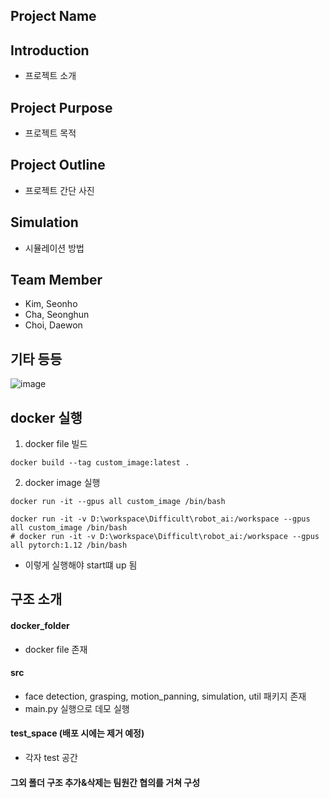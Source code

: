 ## Project Name


## Introduction
- 프로젝트 소개


## Project Purpose
- 프로젝트 목적


## Project Outline
- 프로젝트 간단 사진


## Simulation
- 시뮬레이션 방법

## Team Member 
- Kim, Seonho
- Cha, Seonghun
- Choi, Daewon

## 기타 등등

![image](https://www.hanyang.ac.kr/documents/20182/0/initial2.png/011babee-bac3-4b67-a605-ac8b6f1e0055?t=1472537578464)

## docker 실행
1. docker file 빌드
```
docker build --tag custom_image:latest .
```

2. docker image 실행
```
docker run -it --gpus all custom_image /bin/bash 

docker run -it -v D:\workspace\Difficult\robot_ai:/workspace --gpus all custom_image /bin/bash 
# docker run -it -v D:\workspace\Difficult\robot_ai:/workspace --gpus all pytorch:1.12 /bin/bash 

```
- 이렇게 실행해야 start떄 up 됨


## 구조 소개

#### docker_folder
- docker file 존재

#### src
- face detection, grasping, motion_panning, simulation, util 패키지 존재
- main.py 실행으로 데모 실행

#### test_space (배포 시에는 제거 예정)
- 각자 test 공간

#### 그외 폴더 구조 추가&삭제는 팀원간 협의를 거쳐 구성